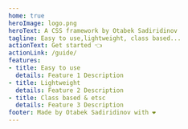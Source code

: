 ```yaml
---
home: true
heroImage: logo.png
heroText: A CSS framework by Otabek Sadiridinov
tagline: Easy to use,lightweight, class based...
actionText: Get started 👈
actionLink: /guide/
features:
- title: Easy to use
  details: Feature 1 Description
- title: Lightweight
  details: Feature 2 Description
- title: Class based & etsc
  details: Feature 3 Description
footer: Made by Otabek Sadiridinov with ❤️
---
```

